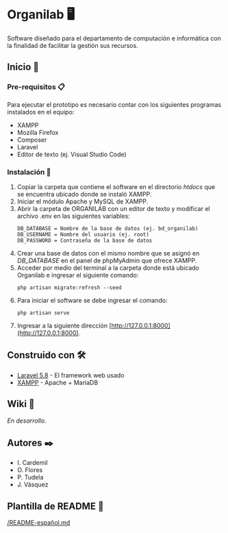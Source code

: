 # Organilab 🖥
 Software diseñado para el departamento de computación e informática con la finalidad de facilitar la gestión sus recursos.
 
 ## Inicio 🚀
 
 ### Pre-requisitos 📋
 Para ejecutar el prototipo es necesario contar con los siguientes programas instalados en el equipo:
 * XAMPP
 * Mozilla Firefox
 * Composer
 * Laravel
 * Editor de texto (ej. Visual Studio Code)
 
 ### Instalación 🔧
 1. Copiar la carpeta que contiene el software en el directorio *htdocs* que se encuentra ubicado donde se instaló XAMPP.
 2. Iniciar el módulo Apache y MySQL de XAMPP.
 3. Abrir la carpeta de ORGANILAB con un editor de texto y modificar el archivo .env en las siguientes variables:
    ```
    DB_DATABASE = Nombre de la base de datos (ej. bd_organilab)
    DB_USERNAME = Nombre del usuario (ej. root)
    DB_PASSWORD = Contraseña de la base de datos
    ```
  4. Crear una base de datos con el mismo nombre que se asignó en *DB_DATABASE* en el panel de phpMyAdmin que ofrece XAMPP.
  5. Acceder por medio del terminal a la carpeta donde está ubicado Organilab e ingresar el siguiente comando:
     ```
     php artisan migrate:refresh --seed
     ```
  6. Para iniciar el software se debe ingresar el comando:
     ```
     php artisan serve
     ```
   7. Ingresar a la siguiente dirección [http://127.0.0.1:8000](http://127.0.0.1:8000).
 ## Construido con 🛠️
* [Laravel 5.8](https://laravel.com/docs/5.8/releases) - El framework web usado
* [XAMPP](https://www.apachefriends.org/es/index.html) - Apache + MariaDB
 
 ## Wiki 📖
*En desarrollo.*
 ## Autores ✒️
 * I. Cardemil
 * O. Flores
 * P. Tudela
 * J. Vásquez
 
 ## Plantilla de README 👀
 [/README-español.md](https://gist.github.com/Villanuevand/6386899f70346d4580c723232524d35a)
